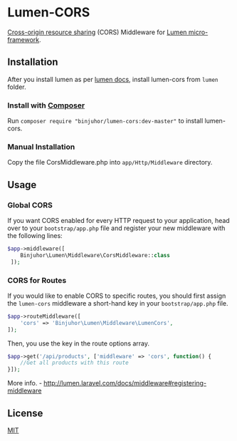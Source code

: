 Lumen-CORS
==========

[Cross-origin resource sharing](https://developer.mozilla.org/en-US/docs/Web/HTTP/Access_control_CORS) (CORS) Middleware for [Lumen micro-framework](http://lumen.laravel.com/).

## Installation

After you install lumen as per [lumen docs](http://lumen.laravel.com/docs/installation#install-lumen), install lumen-cors from `lumen` folder.

### Install with [Composer](https://packagist.org/packages/palanik/lumen-cors) ###

Run `composer require "binjuhor/lumen-cors:dev-master"` to install lumen-cors.

### Manual Installation

Copy the file CorsMiddleware.php into `app/Http/Middleware` directory.

## Usage

### Global CORS

If you want CORS enabled for every HTTP request to your application, head over to your `bootstrap/app.php` file and register your new middleware with the following lines:

```php
$app->middleware([
    Binjuhor\Lumen\Middleware\CorsMiddleware::class
 ]);
```

### CORS for Routes

If you would like to enable CORS to specific routes, you should first assign the `lumen-cors` middleware a short-hand key in your `bootstrap/app.php` file.

```php
$app->routeMiddleware([
    'cors' => 'Binjuhor\Lumen\Middleware\LumenCors',
]);
```

Then, you use the key in the route options array.
```php
$app->get('/api/products', ['middleware' => 'cors', function() {
    //Get all products with this route
}]);
```

More info. - http://lumen.laravel.com/docs/middleware#registering-middleware

## License

[MIT](LICENSE)